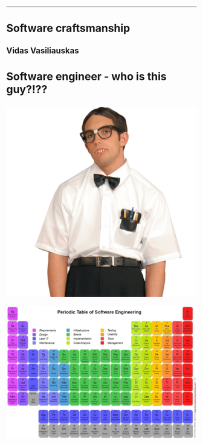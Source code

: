 ***
# Software craftsmanship
Vidas Vasiliauskas
---
# Software engineer - who is this guy?!??
![Alt text](images/nerd.jpg)
---
![Alt text](images/chemistry.jpg)